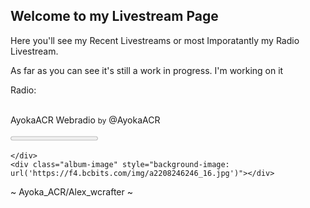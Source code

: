 ## Welcome to my Livestream Page

Here you'll see my Recent Livestreams or most Imporatantly my Radio Livestream.

As far as you can see it's still a work in progress. I'm working on it

Radio: <br>
<br>

  <div class="audio-player">
    <div id="play-btn"></div>
    <div class="audio-wrapper" id="player-container" href="javascript:;">
      <audio id="player" ontimeupdate="initProgressBar()">
			  <source src="http://7e65a7e64dcb.ngrok.io/stream.mp3" type="audio/mp3">
			</audio>
    </div>
    <div class="player-controls scrubber">
      <p>AyokaACR Webradio <small>by</small> @AyokaACR</p>
      <span id="seekObjContainer">
			  <progress id="seekObj" value="0" max="1"></progress>
			</span>
      <br>
      <small style="float: left; position: relative; left: 15px;" class="start-time"></small>
      <small style="float: right; position: relative; right: 20px;" class="end-time"></small>

    </div>
    <div class="album-image" style="background-image: url('https://f4.bcbits.com/img/a2208246246_16.jpg')"></div>
  </div>



~ Ayoka_ACR/Alex_wcrafter ~
